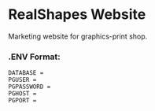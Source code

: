 # RealShapes Website

<p>
Marketing website for graphics-print shop.
</p>

### .ENV Format:

```
DATABASE = 
PGUSER = 
PGPASSWORD = 
PGHOST = 
PGPORT = 
```
